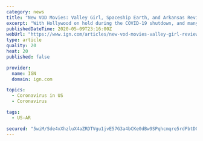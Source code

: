 ```yaml
---
category: news
title: "New VOD Movies: Valley Girl, Spaceship Earth, and Arkansas Reviews"
excerpt: "With Hollywood on hold during the COVID-19 shutdown, and many movies moving to VOD (or hitting VOD early), we've got a mini streaming round-up for you here, offering up quick bite reviews for three notable films hitting digital this weekend."
publishedDateTime: 2020-05-09T23:16:00Z
webUrl: "https://www.ign.com/articles/new-vod-movies-valley-girl-review-spaceship-earth-arkansas"
type: article
quality: 20
heat: 20
published: false

provider:
  name: IGN
  domain: ign.com

topics:
  - Coronavirus in US
  - Coronavirus

tags:
  - US-AR

secured: "5wiM/Sde4xXhzluX4aZRDTVgu1jvE57G3a4bCKe0dBw9SPqhcmqre5rdPbtDOUJjlsy4HDcMPIDGUok+1UzSSKLGMHmeS4hlZOAZ2OQ7DMbFpK+rVOuIRBPbAw9bDdzZR0enMUZQ+EeWU7OTDTmeqokbvhxWHw9n5aaYfOjJA7TYGuZhotS5On74GutKGsGtfZokuA1t43ptLWDY1nVM6yK96ySAx4bdT8nunOhEGgl7TQayvyLuzDa8YaVRqmGdrtNkw6inLEOZHn65/fP+Ym4BzW/SCooopx8BSOwkZ/9nyBbl+kdDvcYPHOQ/eXK2sILxdyz/b/hq7Bhf/fwu1u7pz3rrFhQG8l5J2Zgxa1T1LOcWEKREKgqrg7XlZVNacGSZYZqwU49rb2VwO6o/YdMrDRe2WIbVVpUXWsc59jolFV/xlh9CvrhszbkVIa85IGOCgqV06s1d/En6Xi9NEa4r8ZCl+4ApC1GifpEIG9I=;vOHiGSBUR35FGy5XwZnpSw=="
---
```


